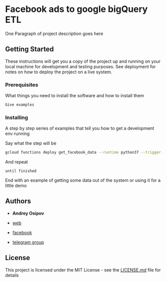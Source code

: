 # Facebook ads to google bigQuery ETL

One Paragraph of project description goes here

## Getting Started

These instructions will get you a copy of the project up and running on your local machine for development and testing purposes. See deployment for notes on how to deploy the project on a live system.

### Prerequisites

What things you need to install the software and how to install them

```bash
Give examples
```

### Installing

A step by step series of examples that tell you how to get a development env running

Say what the step will be

```bash
gcloud functions deploy get_facebook_data --runtime python37 --trigger-topic facebook_run --timeout=540 --memory=1024MB
```

And repeat

```
until finished
```

End with an example of getting some data out of the system or using it for a little demo



## Authors

* **Andrey Osipov**  

- [web](https://web-analytics.me/)

- [facebook](https://www.facebook.com/andrey.osipov)

- [telegram group](https://t.me/firebase_app_web_bigquery)


## License

This project is licensed under the MIT License - see the [LICENSE.md](LICENSE.md) file for details
